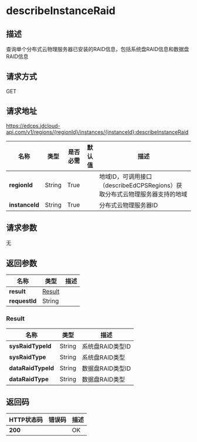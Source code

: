 # describeInstanceRaid


## 描述
查询单个分布式云物理服务器已安装的RAID信息，包括系统盘RAID信息和数据盘RAID信息

## 请求方式
GET

## 请求地址
https://edcps.jdcloud-api.com/v1/regions/{regionId}/instances/{instanceId}:describeInstanceRaid

|名称|类型|是否必需|默认值|描述|
|---|---|---|---|---|
|**regionId**|String|True| |地域ID，可调用接口（describeEdCPSRegions）获取分布式云物理服务器支持的地域|
|**instanceId**|String|True| |分布式云物理服务器ID|

## 请求参数
无


## 返回参数
|名称|类型|描述|
|---|---|---|
|**result**|[Result](#result)| |
|**requestId**|String| |

### <div id="Result">Result</div>
|名称|类型|描述|
|---|---|---|
|**sysRaidTypeId**|String|系统盘RAID类型ID|
|**sysRaidType**|String|系统盘RAID类型|
|**dataRaidTypeId**|String|数据盘RAID类型ID|
|**dataRaidType**|String|数据盘RAID类型|

## 返回码
|HTTP状态码|错误码|描述|
|---|---|---|
|**200**||OK|
